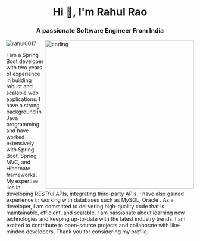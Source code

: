 <h1 align="center">Hi 👋, I'm Rahul Rao</h1>
<h3 align="center"> A passionate Software Engineer From India </h3>
<img align="right" alt="coding" width="400" src="https://i.pinimg.com/originals/e4/26/70/e426702edf874b181aced1e2fa5c6cde.gif">
<p align="left"> <img src="https://komarev.com/ghpvc/?username=rahul0017&label=Profile%20views&color=0e75b6&style=flat" alt="rahul0017" /> </p>

I am a Spring Boot developer with two years of experience in building robust and scalable web applications. 
I have a strong background in Java programming and have worked extensively with Spring Boot, Spring MVC, and Hibernate frameworks.
My expertise lies in developing RESTful APIs, integrating third-party APIs. I have also gained experience in working with databases such as MySQL, Oracle .
As a developer, I am committed to delivering high-quality code that is maintainable, efficient, and scalable. 
I am passionate about learning new technologies and keeping up-to-date with the latest industry trends. I am excited to contribute to open-source projects and
collaborate with like-minded developers. Thank you for considering my profile.




